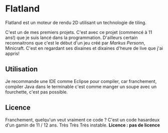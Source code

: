 # Flatland
Flatland est un moteur de rendu 2D utilisant un technologie de tiling. 

C'est un de mes premiers projets. C'est avec ce projet (commencé à 11 ans!) que je suis lancé dans la programmation. 
D'ailleurs certain reconnaitrons que c'est le début d'un jeu créé par *Markus Personn*, Minicraft. C'est en regardant ses dixaines et dixaines d'heure de live que j'ai appris!

## Utilisation
Je recommande une IDE comme Eclipse pour compiler, car franchement, compiler Java dans le terminable c'est comme manger un soupe avec un fourchette, c'est pas possible.

## Licence
Franchement, quelqu'un veut vraiment ce code ? C'est un code hasardeux d'un gamin de 11 / 12 ans. Très Très Très instable. **Licence : pas de licence**
